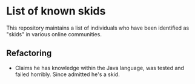 # List of known skids

This repository maintains a list of individuals who have been identified as "skids" in various online communities.

## Refactoring
- Claims he has knowledge within the Java language, was tested and failed horribly. Since admitted he's a skid.
